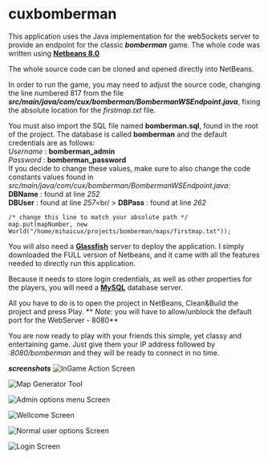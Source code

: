 # cuxbomberman

This application uses the Java implementation for the webSockets server to provide an endpoint for the classic ***bomberman*** game.
The whole code was written using **[Netbeans 8.0](https://netbeans.org/downloads/)**

The whole source code can be cloned and opened directly into NetBeans.

In order to run the game, you may need to adjust the source code, changing the line numbered 817 from the file ***src/main/java/com/cux/bomberman/BombermanWSEndpoint.java***, fixing the absolute location for the *firstmap.txt* file.

You must also import the SQL file named **bomberman.sql**, found in the root of the project.
The database is called **bomberman** and the default credentials are as follows:<br />
*Username* : **bomberman_admin**<br />
*Password* : **bomberman_password**<br />
If you decide to change these values, make sure to also change the code constants values found in
*src/main/java/com/cux/bomberman/BombermanWSEndpoint.java*:<br />
**DBName** : found at line *252*<br />
**DBUser** : found at line *257*<br/ >
**DBPass** : found at line *262*<br />

~~~~~~~
/* change this line to match your absolute path */
map.put(mapNumber, new World("/home/mihaicux/projects/bomberman/maps/firstmap.txt"));
~~~~~~~

You will also need a **[Glassfish](https://glassfish.java.net/)** server to deploy the application. I simply downloaded the FULL version of Netbeans, and it came with all the features needed to directly run this application.

Because it needs to store login credentials, as well as other properties for the players, you will need a **[MySQL](http://dev.mysql.com/downloads/)** database server.

All you have to do is to open the project in NetBeans, Clean&Build the project and press Play.
** *Note:* you will have to allow/unblock the default port for the WebServer - 8080**

You are now ready to play with your friends this simple, yet classy and entertaining game.
Just give them your IP address followed by *:8080/bomberman* and they will be ready to connect in no time.

***screenshots***
![InGame Action Screen](https://sourceforge.net/p/cuxbomberman/screenshot/in_game_action_screen.png)

![Map Generator Tool](https://sourceforge.net/p/cuxbomberman/screenshot/tool_generator.png)

![Admin options menu Screen](https://sourceforge.net/p/cuxbomberman/screenshot/admin_options_screen.png)

![Wellcome Screen](https://sourceforge.net/p/cuxbomberman/screenshot/wellcome_screen.png)

![Normal user options Screen](https://sourceforge.net/p/cuxbomberman/screenshot/normal_options_screen.png)

![Login Screen](https://sourceforge.net/p/cuxbomberman/screenshot/login_screen.png)

